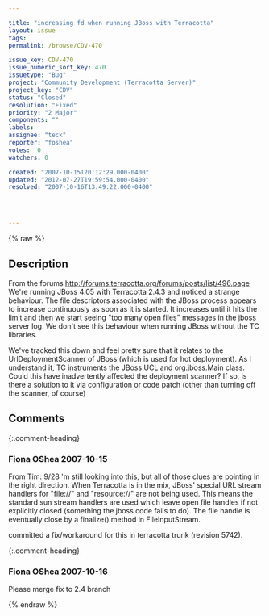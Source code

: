 ```yaml
---

title: "increasing fd when running JBoss with Terracotta"
layout: issue
tags: 
permalink: /browse/CDV-470

issue_key: CDV-470
issue_numeric_sort_key: 470
issuetype: "Bug"
project: "Community Development (Terracotta Server)"
project_key: "CDV"
status: "Closed"
resolution: "Fixed"
priority: "2 Major"
components: ""
labels: 
assignee: "teck"
reporter: "foshea"
votes:  0
watchers: 0

created: "2007-10-15T20:12:29.000-0400"
updated: "2012-07-27T19:59:54.000-0400"
resolved: "2007-10-16T13:49:22.000-0400"




---
```


{% raw %}

## Description

<div markdown="1" class="description">

From the forums
http://forums.terracotta.org/forums/posts/list/496.page
We're running JBoss 4.05 with Terracotta 2.4.3 and noticed a strange behaviour. The file descriptors associated with the JBoss process appears to increase continuously as soon as it is started. It increases until it hits the limit and then we start seeing "too many open files" messages in the jboss server log. We don't see this behaviour when running JBoss without the TC libraries.

We've tracked this down and feel pretty sure that it relates to the UrlDeploymentScanner of JBoss (which is used for hot deployment). As I understand it, TC instruments the JBoss UCL and org.jboss.Main class. Could this have inadvertently affected the deployment scanner? If so, is there a solution to it via configuration or code patch (other than turning off the scanner, of course)


</div>

## Comments


{:.comment-heading}
### **Fiona OShea** <span class="date">2007-10-15</span>

<div markdown="1" class="comment">

From Tim: 9/28
'm still looking into this, but all of those clues are pointing in the right direction. When Terracotta is in the mix, JBoss' special URL stream handlers for "file://" and "resource://" are not being used. This means the standard sun stream handlers are used which leave open file handles if not explicitly closed (something the jboss code fails to do). The file handle is eventually close by a finalize() method in FileInputStream. 

 committed a fix/workaround for this in terracotta trunk (revision 5742).


</div>


{:.comment-heading}
### **Fiona OShea** <span class="date">2007-10-16</span>

<div markdown="1" class="comment">

Please merge fix to 2.4 branch

</div>



{% endraw %}
